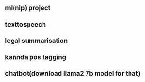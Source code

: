 ## ml(nlp) project
## texttospeech
## legal summarisation
## kannda pos tagging 
## chatbot(download llama2 7b model for that)
